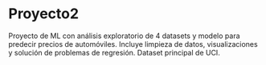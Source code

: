 # Proyecto2
Proyecto de ML con análisis exploratorio de 4 datasets y modelo para predecir precios de automóviles. Incluye limpieza de datos, visualizaciones y solución de problemas de regresión. Dataset principal de UCI.
